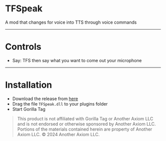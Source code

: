 # TFSpeak
A mod that changes for voice into TTS through voice commands

---

# Controls
- Say: TFS then say what you want to come out your microphone

---

# Installation

- Download the release from [here](https://github.com/ThatGuy5312/TFSpeak/releases/latest)
- Drag the file `TFSpeak.dll` to your plugins folder
- Start Gorilla Tag

> This product is not affiliated with Gorilla Tag or Another Axiom LLC and is not endorsed or otherwise sponsored by Another Axiom LLC. Portions of the materials contained herein are property of Another Axiom LLC. © 2024 Another Axiom LLC.
